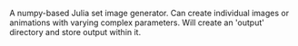 A numpy-based Julia set image generator. 
Can create individual images or animations with varying complex parameters.
Will create an 'output' directory and store output within it.